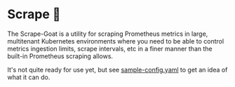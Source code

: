 Scrape :goat:
=============

The Scrape-Goat is a utility for scraping Prometheus metrics in large,
multitenant Kubernetes environments where you need to be able to control
metrics ingestion limits, scrape intervals, etc in a finer manner than the
built-in Prometheus scraping allows.

It's not quite ready for use yet, but see
[sample-config.yaml](sample-config.yaml)
to get an idea of what it can do.
